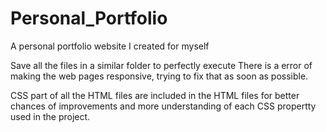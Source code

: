 # Personal_Portfolio
A personal portfolio website I created for myself

Save all the files in a similar folder to perfectly execute
There is a error of making the web pages responsive, trying to fix that as soon as possible.

CSS part of all the HTML files are included in the HTML files for better chances of improvements and more understanding of each CSS propertty used in the project.
